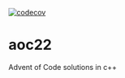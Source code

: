 [![codecov](https://codecov.io/gh/selassje/aoc22/graph/badge.svg?token=CITBY79IY0)](https://codecov.io/gh/selassje/aoc22)

# aoc22
Advent of Code solutions in c++
